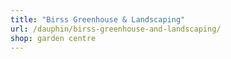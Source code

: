 ```yaml
---
title: "Birss Greenhouse & Landscaping"
url: /dauphin/birss-greenhouse-and-landscaping/
shop: garden centre
---
```


